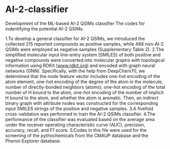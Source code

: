 # AI-2-classifier
Development of the ML-based AI-2 QSIMs classifier
The codes for indentifying the potential AI-2 QSIMs.

1.To develop a general classifier for AI-2 QSIMs, we introduced the collected 215 reported compounds as positive samples, while 488 non-AI-2 QSIMs were employed as negative samples (Supplementary Table 2). 
2.The simplified molecular input line-entry system (SMILES) of both positive and negative compounds were converted into molecular graphs with topological information using RDKit (www.rdkit.org) and encoded with graph neural networks (GNN). Specifically, with the help from DeepChem70, we determined that the node feature vector includes one-hot encoding of the atom element, one-hot encoding of the degree of the atom in the molecule, number of directly-bonded neighbors (atoms), one-hot encoding of the total number of H bound to the atom, one-hot encoding of the number of implicit H bound to the atom, and whether the atom is aromatic. Then, an indirect binary graph with attribute nodes was constructed for the corresponding input SMILES strings of the positive and negative samples.
3.A fivefold cross-validation was performed to train the AI-2 QSIMs classifier. 
4.The performance of the classifier was evaluated based on the average area under the receiver operating characteristic curve (AUC), precision, accuracy, recall, and F1 score.
5.Codes in this file were used for the screening of the pythochemicals from the CMAUP database and the Phenol-Explorer database.
